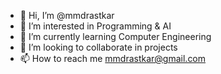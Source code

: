 - 👋 Hi, I’m @mmdrastkar
- 👀 I’m interested in Programming & AI
- 🌱 I’m currently learning Computer Engineering
- 💞️ I’m looking to collaborate in projects
- 📫 How to reach me mmdrastkar@gmail.com

<!---
mmdrastkar/mmdrastkar is a ✨ special ✨ repository because its `README.md` (this file) appears on your GitHub profile.
You can click the Preview link to take a look at your changes.
--->
